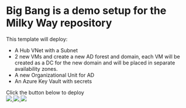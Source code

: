 # Big Bang is a demo setup for the Milky Way repository
This template will deploy:
<ul>
<li>A Hub VNet with a Subnet
<li>2 new VMs and create a new  AD forest and domain, each VM will be created as a DC for the new domain and will be placed in separate availability zones.
<li>A new Organizational Unit for AD
<li>An Azure Key Vault with secrets
 </ul>
Click the button below to deploy
<br>
<a href="https://portal.azure.com/#create/Microsoft.Template/uri/https%3A%2F%2Fraw.githubusercontent.com%2FAzure%2Fazure-quickstart-templates%2Fmaster%2Factive-directory-new-domain-ha-2-dc-zones%2Fazuredeploy.json" target="_blank">
    <img src="http://azuredeploy.net/deploybutton.png"/>
</a>
<a href="https://portal.azure.us/#create/Microsoft.Template/uri/https%3A%2F%2Fraw.githubusercontent.com%2FAzure%2Fazure-quickstart-templates%2Fmaster%2Factive-directory-new-domain-ha-2-dc-zones%2Fazuredeploy.json" target="_blank">
    <img src="http://azuredeploy.net/AzureGov.png"/>
</a>
<a href="http://armviz.io/#/?load=https%3A%2F%2Fraw.githubusercontent.com%2FAzure%2Fazure-quickstart-templates%2Fmaster%2Factive-directory-new-domain-ha-2-dc-zones%2Fazuredeploy.json" target="_blank">
    <img src="http://armviz.io/visualizebutton.png"/>
</a>


